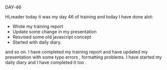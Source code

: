 DAY-46


Hi,reader today it was my day 46 of training and today I have done alot:


* Wrote my training report
* Update some change in my presentation
* Resvised some old javascript concept
* Started with daily diary.

and so on. I have completed my training report  and have updated my presentation with some typo errors , formatting problems. I have started my daily diary and I have completed it too .